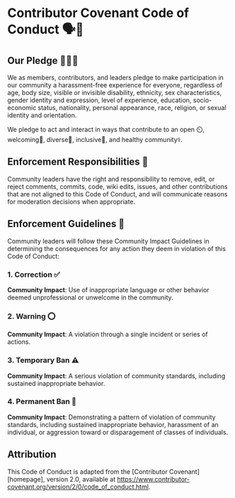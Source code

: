 # Contributor Covenant Code of Conduct 🗣️🔆
 
## Our Pledge 🤲🏼🌟

We as members, contributors, and leaders pledge to make participation in our
community a harassment-free experience for everyone, regardless of age, body
size, visible or invisible disability, ethnicity, sex characteristics, gender
identity and expression, level of experience, education, socio-economic status,
nationality, personal appearance, race, religion, or sexual identity
and orientation.

We pledge to act and interact in ways that contribute to an open ⏲️, welcoming🤝,
diverse🌟, inclusive🌠, and healthy community⚕️.


## Enforcement Responsibilities 💫

Community leaders have the right and responsibility to remove, edit, or reject
comments, commits, code, wiki edits, issues, and other contributions that are
not aligned to this Code of Conduct, and will communicate reasons for moderation
decisions when appropriate.


## Enforcement Guidelines 💯

Community leaders will follow these Community Impact Guidelines in determining
the consequences for any action they deem in violation of this Code of Conduct:

### 1. Correction ✅

**Community Impact**: Use of inappropriate language or other behavior deemed
unprofessional or unwelcome in the community.


### 2. Warning ⭕

**Community Impact**: A violation through a single incident or series
of actions.


### 3. Temporary Ban ⚠️

**Community Impact**: A serious violation of community standards, including
sustained inappropriate behavior.


### 4. Permanent Ban 🚫

**Community Impact**: Demonstrating a pattern of violation of community
standards, including sustained inappropriate behavior,  harassment of an
individual, or aggression toward or disparagement of classes of individuals.


## Attribution

This Code of Conduct is adapted from the [Contributor Covenant][homepage],
version 2.0, available at
https://www.contributor-covenant.org/version/2/0/code_of_conduct.html.

